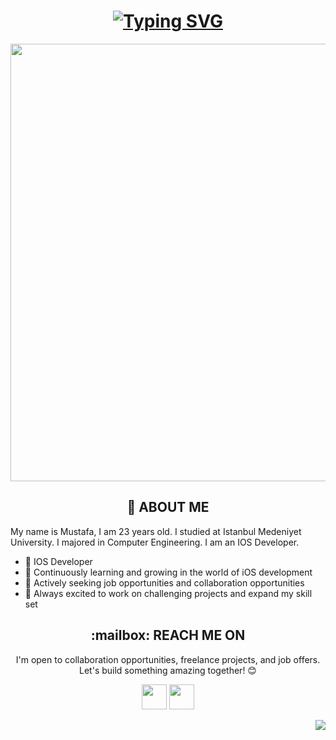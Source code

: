 <h1 align="center"> <a href="https://git.io/typing-svg"><img src="https://readme-typing-svg.herokuapp.com?font=Anton&size=30&duration=3000&color=ADBAC7&background=FF65C100&center=true&multiline=true&width=600&lines=Welcome+to+my+Github+profile!" alt="Typing SVG" /></a> </h1>

<p align="center"><img align="center" src="https://media.giphy.com/media/kbRb4eyCNC0aMz5x68/giphy.gif" width="700px"></p>	


<h2 align="center">🦉 ABOUT ME  </h2> 

My name is Mustafa, I am 23 years old. I studied at Istanbul Medeniyet University.
I majored in Computer Engineering. I am an IOS Developer.

- 💼 IOS Developer
- 🌱 Continuously learning and growing in the world of iOS development
- 🔭 Actively seeking job opportunities and collaboration opportunities
- 🚀 Always excited to work on challenging projects and expand my skill set


<h2 align="center">:mailbox: REACH ME ON  </h2>
<p align="center">I'm open to collaboration opportunities, freelance projects, and job offers. Let's build something amazing together! 😊</p>

<p align="center">
  <a href="https://www.linkedin.com/in/mkemalgokce/" target="_blank"><img src="https://img.shields.io/badge/linkedin-%230077B5.svg?&style=for-the-badge&logo=linkedin&logoColor=white" height="40"/></a>
  <a href="mailto:mkemalgokce10@gmail.com?subject=Hello%20Mustafa,%20From%20Your%20Github%20Page"><img src="https://img.shields.io/badge/gmail-%23D14836.svg?&style=for-the-badge&logo=gmail&logoColor=white"  height="40"/></a>
</p>


<img align="right" src="https://komarev.com/ghpvc/?username=mkemalgokce&style=for-the-badge&color=blueviolet">
